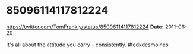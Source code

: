 # 85096114117812224
https://twitter.com/TomFrankly/status/85096114117812224
**Date:** 2011-06-26

It's all about the attitude you carry - consistently. #tedxdesmoines
